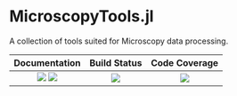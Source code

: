 # MicroscopyTools.jl

A collection of tools suited for Microscopy data processing.




| **Documentation**                       | **Build Status**                          | **Code Coverage**               |
|:---------------------------------------:|:-----------------------------------------:|:-------------------------------:|
| [![][docs-stable-img]][docs-stable-url] [![][docs-dev-img]][docs-dev-url] | [![][CI-img]][CI-url] | [![][codecov-img]][codecov-url] |





[docs-dev-img]: https://img.shields.io/badge/docs-dev-pink.svg
[docs-dev-url]: https://JuliaMicroscopy.github.io/PtyLab.jl/dev/

[docs-stable-img]: https://img.shields.io/badge/docs-stable-darkgreen.svg
[docs-stable-url]:  https://JuliaMicroscopy.github.io/PtyLab.jl/stable/

[CI-img]: https://github.com/JuliaMicroscopy/MicroscopyTools.jl/actions/workflows/ci.yml/badge.svg
[CI-url]: https://github.com/JuliaMicroscopy/MicroscopyTools.jl/actions/workflows/ci.yml

[codecov-img]: https://codecov.io/gh/JuliaMicroscopy/MicroscopyTools.jl/branch/main/graph/badge.svg?token=9CBLT9MAML
[codecov-url]: https://codecov.io/gh/JuliaMicroscopy/MicroscopyTools.jl
